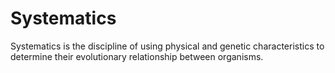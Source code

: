 # Systematics

Systematics is the discipline of using physical and genetic characteristics to determine their evolutionary relationship between organisms. 